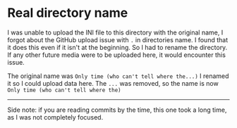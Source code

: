 
# Real directory name

I was unable to upload the INI file to this directory with the original name, I forgot about the GitHub upload issue with `.` in directories name. I found that it does this even if it isn't at the beginning. So I had to rename the directory. If any other future media were to be uploaded here, it would encounter this issue.

The original name was `Only time (who can't tell where the...)` I renamed it so I could upload data here. The `...` was removed, so the name is now `Only time (who can't tell where the)`

***

Side note: if you are reading commits by the time, this one took a long time, as I was not completely focused.
